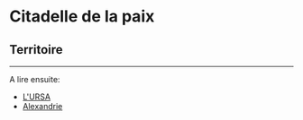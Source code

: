 # Citadelle de la paix

## Territoire


----

A lire ensuite:

- [L'URSA](ursa.md)
- [Alexandrie](alexandrie.md)
